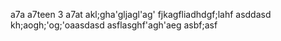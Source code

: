 a7a a7teen 3 a7at
akl;gha'gljagl'ag'
fjkagfliadhdgf;lahf
asddasd
kh;aogh;'og;'oaasdasd
asflasghf'agh'aeg
asbf;asf